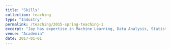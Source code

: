 ```yaml
---
title: "Skills"
collection: teaching
type: "Industry"
permalink: /teaching/2015-spring-teaching-1
excerpt: "Jay has expertise in Machine Learning, Data Analysis, Statistical Inference ,Text Mining and experience applying supervised & unsupervised learning methods to model data<br/><img src='/images/Skills.png'>"
venue: "Academia"
date: 2017-01-01
---
```



